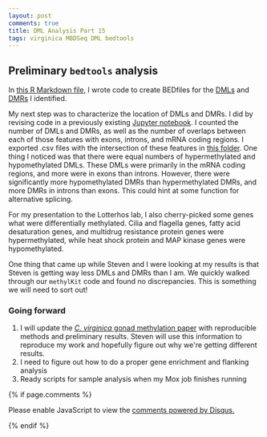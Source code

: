 ```yaml
---
layout: post
comments: true
title: DML Analysis Part 15
tags: virginica MBDSeq DML bedtools 
---
```


## Preliminary `bedtools` analysis

In [this R Markdown file](https://github.com/RobertsLab/project-virginica-oa/blob/master/analyses/2018-10-11-MethylKit-Parameter-Testing/2018-10-11-MethylKit-Parameter-Testing.Rmd), I wrote code to create BEDfiles for the [DMLs](https://github.com/RobertsLab/project-virginica-oa/blob/master/analyses/2018-10-11-MethylKit-Parameter-Testing/2018-10-22-DML-Locations.bed) and [DMRs](https://github.com/RobertsLab/project-virginica-oa/blob/master/analyses/2018-10-11-MethylKit-Parameter-Testing/2018-10-22-DMR-Locations.bed) I identified.

My next step was to characterize the location of DMLs and DMRs. I did by revising code in a previously existing [Jupyter notebook](https://github.com/RobertsLab/project-virginica-oa/blob/master/notebooks/2018-06-11-DML-Analysis.ipynb). I counted the number of DMLs and DMRs, as well as the number of overlaps between each of those features with exons, introns, and mRNA coding regions. I exported .csv files with the intersection of these features in [this folder](https://github.com/RobertsLab/project-virginica-oa/tree/master/analyses/2018-10-22-DML-Analysis). One thing I noticed was that there were equal numbers of hypermethylated and hypomethylated DMLs. These DMLs were primarily in the mRNA coding regions, and more were in exons than introns. However, there were significantly more hypomethylated DMRs than hypermethylated DMRs, and more DMRs in introns than exons. This could hint at some function for alternative splicing.

For my presentation to the Lotterhos lab, I also cherry-picked some genes what were differentially methylated. Cilia and flagella genes, fatty acid desaturation genes, and multidrug resistance protein genes were hypermethylated, while heat shock protein and MAP kinase genes were hypomethylated.

One thing that came up while Steven and I were looking at my results is that Steven is getting way less DMLs and DMRs than I am. We quickly walked through our `methylKit` code and found no discrepancies. This is something we will need to sort out!

### Going forward

1. I will update the [*C. virginica* gonad methylation paper](https://docs.google.com/document/d/1gOMJrnhs4D-jCKWlJK2tm0Z27IrSqMkmc7K1pDBmqi0/edit#heading=h.r39if6ga2q0r) with reproducible methods and preliminary results. Steven will use this information to reproduce my work and hopefully figure out why we're getting different results.
2. I need to figure out how to do a proper gene enrichment and flanking analysis
3. Ready scripts for sample analysis when my Mox job finishes running

{% if page.comments %}

<div id="disqus_thread"></div>
<script>

/**
*  RECOMMENDED CONFIGURATION VARIABLES: EDIT AND UNCOMMENT THE SECTION BELOW TO INSERT DYNAMIC VALUES FROM YOUR PLATFORM OR CMS.
*  LEARN WHY DEFINING THESE VARIABLES IS IMPORTANT: https://disqus.com/admin/universalcode/#configuration-variables*/
/*
var disqus_config = function () {
this.page.url = PAGE_URL;  // Replace PAGE_URL with your page's canonical URL variable
this.page.identifier = PAGE_IDENTIFIER; // Replace PAGE_IDENTIFIER with your page's unique identifier variable
};
*/
(function() { // DON'T EDIT BELOW THIS LINE
var d = document, s = d.createElement('script');
s.src = 'https://the-responsible-grad-student.disqus.com/embed.js';
s.setAttribute('data-timestamp', +new Date());
(d.head || d.body).appendChild(s);
})();
</script>
<noscript>Please enable JavaScript to view the <a href="https://disqus.com/?ref_noscript">comments powered by Disqus.</a></noscript>

{% endif %}

<script id="dsq-count-scr" src="//the-responsible-grad-student.disqus.com/count.js" async></script>
